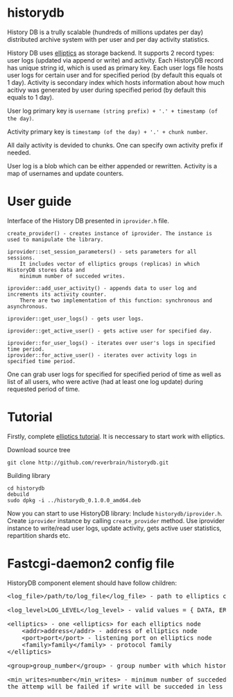 historydb
=========

History DB is a trully scalable (hundreds of millions updates per day) distributed archive system
with per user and per day activity statistics.

History DB uses [elliptics](http://reverbrain.com/elliptics) as storage backend.
It supports 2 record types: user logs (updated via append or write) and activity.
Each HistoryDB record has unique string id, which is used as primary key.
Each user logs file hosts user logs for certain user and for specified period (by default this equals ot 1 day).
Activity is secondary index which hosts information about how much acitivy
was generated by user during specified period (by default this equals to 1 day).

User log primary key is `username (string prefix) + '.' + timestamp (of the day)`.

Activity primary key is `timestamp (of the day) + '.' + chunk number`.

All daily activity is devided to chunks.
One can specify own activity prefix if needed.

User log is a blob which can be either appended or rewritten.
Activity is a map of usernames and update counters.


User guide
===========

Interface of the History DB presented in `iprovider.h` file.

	create_provider() - creates instance of iprovider. The instance is used to manipulate the library.

	iprovider::set_session_parameters() - sets parameters for all sessions.
		It includes vector of elliptics groups (replicas) in which HistoryDB stores data and
		minimum number of succeded writes.

	iprovider::add_user_activity() - appends data to user log and increments its activity counter.
		There are two implementation of this function: synchronous and asynchronous.

	iprovider::get_user_logs() - gets user logs.

	iprovider::get_active_user() - gets active user for specified day.

	iprovider::for_user_logs() - iterates over user's logs in specified time period.
	iprovider::for_active_user() - iterates over activity logs in specified time period.

One can grab user logs for specified for specified period of time as well as list of all users,
who were active (had at least one log update) during requested period of time.

Tutorial
=========

Firstly, complete [elliptics tutorial](http://doc.reverbrain.com/elliptics:server-tutorial).
It is neccessary to start work with elliptics.

Download source tree

	git clone http://github.com/reverbrain/historydb.git

Building library

	cd historydb
	debuild
	sudo dpkg -i ../historydb_0.1.0.0_amd64.deb

Now you can start to use HistoryDB library:
Include `historydb/iprovider.h`.
Create `iprovider` instance by calling `create_provider` method.
Use iprovider instance to write/read user logs, update activity, gets active user statistics, repartition shards etc.

Fastcgi-daemon2 config file
=========

HistoryDB component element should have follow children:

<pre>&lt;log_file&gt;/path/to/log_file&lt;/log_file&gt; - path to elliptics client logs

&lt;log_level&gt;LOG_LEVEL&lt;/log_level&gt; - valid values = { DATA, ERROR, INFO, NOTICE, DEBUG }

&lt;elliptics&gt; - one &lt;elliptics&gt; for each elliptics node
	&lt;addr&gt;address&lt;/addr&gt; - address of elliptics node
	&lt;port&gt;port&lt;/port&gt; - listening port on elliptics node
	&lt;family&gt;family&lt;/family&gt; - protocol family
&lt;/elliptics&gt;

&lt;group&gt;group_number&lt;/group&gt; - group number with which historydb will works. One <group> for each elliptics group.

&lt;min_writes&gt;number&lt;/min_writes&gt; - minimum number of succeded writes in groups. For example, if historydb tries to write in 5 groups and min_writes is 3
the attemp will be failed if write will be succeded in less then 3 groups.
</pre>
